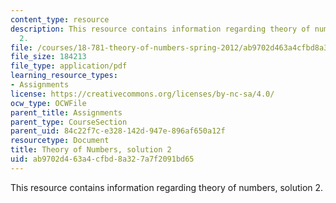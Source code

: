 ```yaml
---
content_type: resource
description: This resource contains information regarding theory of numbers, solution
  2.
file: /courses/18-781-theory-of-numbers-spring-2012/ab9702d463a4cfbd8a327a7f2091bd65_MIT18_781S12_pset2sol.pdf
file_size: 184213
file_type: application/pdf
learning_resource_types:
- Assignments
license: https://creativecommons.org/licenses/by-nc-sa/4.0/
ocw_type: OCWFile
parent_title: Assignments
parent_type: CourseSection
parent_uid: 84c22f7c-e328-142d-947e-896af650a12f
resourcetype: Document
title: Theory of Numbers, solution 2
uid: ab9702d4-63a4-cfbd-8a32-7a7f2091bd65
---
```

This resource contains information regarding theory of numbers, solution 2.